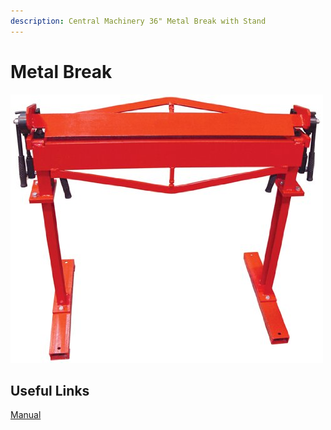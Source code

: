 ```yaml
---
description: Central Machinery 36" Metal Break with Stand
---
```


# Metal Break

![](../.gitbook/assets/image%20%2829%29.png)

## Useful Links

[Manual](https://drive.google.com/open?id=1ztMbRb-sSKEWsFxbUMFFmCWS_lrItAFU)

